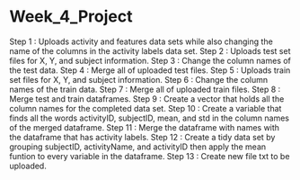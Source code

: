 # Week_4_Project
Step 1 : Uploads activity and features data sets while also changing the name of the columns in the activity labels data set.
Step 2 : Uploads test set files for X, Y, and subject information.
Step 3 : Change the column names of the test data.
Step 4 : Merge all of uploaded test files.
Step 5 : Uploads train set files for X, Y, and subject information.
Step 6 : Change the column names of the train data.
Step 7 : Merge all of uploaded train files.
Step 8 : Merge test and train dataframes.
Step 9 : Create a vector that holds all the column names for the completed data set.
Step 10 : Create a variable that finds all the words activityID, subjectID, mean, and std in the column names of the merged dataframe.
Step 11 : Merge the dataframe with names with the dataframe that has activity labels.
Step 12 : Create a tidy data set by grouping subjectID, activityName, and activityID then apply the mean funtion to every variable in the dataframe.
Step 13 : Create new file txt to be uploaded.
